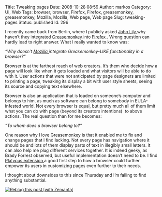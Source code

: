 Title: Tweaking pages
Date: 2008-10-28 08:59
Author: markos
Category: UI, Web
Tags: browser, browser, Firefox, Firefox, greasemonkey, greasemonkey, Mozilla, Mozilla, Web page, Web page
Slug: tweaking-pages
Status: published
Id: 296

<html>
 <body>
  <div>
   <p>
    I recently came back from Berlin, where I publicly asked
    <a href="http://john.jubjubs.net/" title="John's homepage">
     John Lily
    </a>
    why haven’t they integrated
    <a class="zem_slink" href="http://www.greasespot.net/" rel="homepage" title="Greasemonkey">
     Greasemonkey
    </a>
    into
    <a class="zem_slink" href="http://www.mozilla.com/en-US/firefox/" rel="homepage" title="Firefox">
     Firefox
    </a>
    . Wrong question can hardly lead to right answer. What I really wanted to know was:
   </p>
   <p>
    <em>
     “Why doesn’t
     <a class="zem_slink" href="http://mozilla.com" rel="homepage" title="Mozilla">
      Mozilla
     </a>
     integrate Greasemonkey-LIKE functionality in a browser?”
    </em>
   </p>
   <p>
    Browser is at the farthest reach of web creators. It’s them who decide how a page will look like when it gets loaded and what visitors will be able to do with it. User actions that were not anticipated by page designers are limited to printing a page, tweaking its display a bit with user style sheets, seeing its source and copying text elsewhere.
   </p>
   <p>
    Browser is also an application that is loaded on someone’s computer and belongs to him, as much as software can belong to somebody in EULA-infested world. Not every browser is equal, but pretty much all of them limit what you can do with page (beyond its creators intentions)  to above actions. The real question than for me becomes:
   </p>
   <p>
    <em>
     “To whom does a browser belong to?”
    </em>
   </p>
   <p>
    One reason why I love Greasemonkey is that it enabled me to fix and change pages that I find lacking. Not every page has navigation where it should be and lots of them display parts of text in illegibly small letters. It can also help me plug different services together. It is indeed geeky, as Brady Forrest observed, but useful implementation doesn’t need to be. I find
    <a href="http://platypus.mozdev.org/">
     Platypus extension
    </a>
    a good first step to how a browser could further empower its users in customizing pages even further to their needs.
   </p>
   <p>
    I thought about downsides to this since Thursday and I’m failing to find anything substantial.
   </p>
   <div class="zemanta-pixie">
    <a class="zemanta-pixie-a" href="http://reblog.zemanta.com/zemified/371a642d-6da1-4089-8b93-ef701f1cdb08/" title="Zemified by Zemanta">
     <img alt="Reblog this post [with Zemanta]" class="zemanta-pixie-img" src="http://img.zemanta.com/reblog_e.png?x-id=371a642d-6da1-4089-8b93-ef701f1cdb08"/>
    </a>
   </div>
  </div>
 </body>
</html>